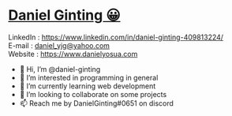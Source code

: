 # [Daniel Ginting 😀](https://danielyosua.com)


LinkedIn : https://www.linkedin.com/in/daniel-ginting-409813224/ \
E-mail : daniel_yjg@yahoo.com\
Website : https://www.danielyosua.com


- 👋 Hi, I’m @daniel-ginting
- 👀 I’m interested in programming in general
- 🌱 I’m currently learning web development
- 💞️ I’m looking to collaborate on some projects
- 📫 Reach me by DanielGinting#0651 on discord


<!---
daniel-ginting/daniel-ginting is a ✨ special ✨ repository because its `README.md` (this file) appears on your GitHub profile.
You can click the Preview link to take a look at your changes.
--->


<!-- Some of my significant projects: -->
